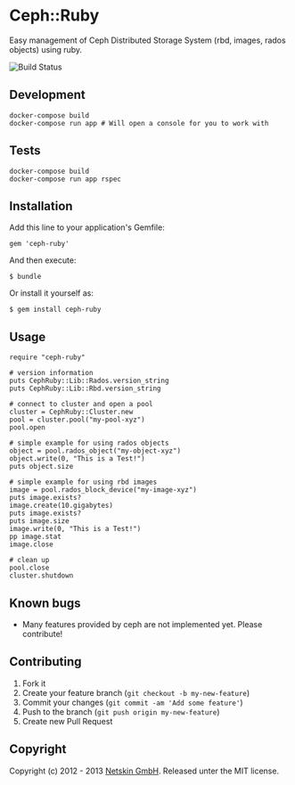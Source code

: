 # Ceph::Ruby

Easy management of Ceph Distributed Storage System (rbd, images, rados objects) using ruby.

![Build Status](https://travis-ci.org/ninech/ceph-ruby.svg?branch=master)

## Development

```
docker-compose build
docker-compose run app # Will open a console for you to work with
```

## Tests

```
docker-compose build
docker-compose run app rspec
```

## Installation

Add this line to your application's Gemfile:

    gem 'ceph-ruby'

And then execute:

    $ bundle

Or install it yourself as:

    $ gem install ceph-ruby

## Usage

    require "ceph-ruby"

    # version information
    puts CephRuby::Lib::Rados.version_string
    puts CephRuby::Lib::Rbd.version_string

    # connect to cluster and open a pool
    cluster = CephRuby::Cluster.new
    pool = cluster.pool("my-pool-xyz")
    pool.open

    # simple example for using rados objects
    object = pool.rados_object("my-object-xyz")
    object.write(0, "This is a Test!")
    puts object.size

    # simple example for using rbd images
    image = pool.rados_block_device("my-image-xyz")
    puts image.exists?
    image.create(10.gigabytes)
    puts image.exists?
    puts image.size
    image.write(0, "This is a Test!")
    pp image.stat
    image.close

    # clean up
    pool.close
    cluster.shutdown


## Known bugs

* Many features provided by ceph are not implemented yet. Please contribute!


## Contributing

1. Fork it
2. Create your feature branch (`git checkout -b my-new-feature`)
3. Commit your changes (`git commit -am 'Add some feature'`)
4. Push to the branch (`git push origin my-new-feature`)
5. Create new Pull Request


## Copyright

Copyright (c) 2012 - 2013 [Netskin GmbH](http://www.netskin.com). Released unter the MIT license.
